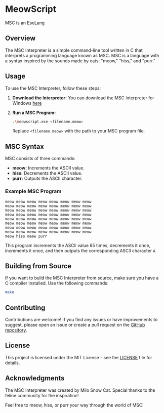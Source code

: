 # MeowScript
 MSC is an EsoLang

## Overview
The MSC Interpreter is a simple command-line tool written in C that interprets a programming language known as MSC. MSC is a language with a syntax inspired by the sounds made by cats: "meow," "hiss," and "purr."

## Usage
To use the MSC Interpreter, follow these steps:

1. **Download the Interpreter:**
   You can download the MSC Interpreter for Windows [here](https://github.com/RAH-Code-dev/MeowScript/releases/latest)

2. **Run a MSC Program:**
   ```bash
   .\meowscript.exe <filename.meow>
   ```

   Replace `<filename.meow>` with the path to your MSC program file.

## MSC Syntax
MSC consists of three commands:

- **meow:** Increments the ASCII value.
- **hiss:** Decrements the ASCII value.
- **purr:** Outputs the ASCII character.

### Example MSC Program
```meowscript
meow meow meow meow meow meow meow meow
meow meow meow meow meow meow meow meow
meow meow meow meow meow meow meow meow
meow meow meow meow meow meow meow meow
meow meow meow meow meow meow meow meow
meow meow meow meow meow meow meow meow
meow meow meow meow meow meow meow meow
meow meow meow meow meow meow meow meow
meow hiss meow purr
```
This program increments the ASCII value 65 times, decrements it once, increments it once, and then outputs the corresponding ASCII character `A`.

## Building from Source
If you want to build the MSC Interpreter from source, make sure you have a C compiler installed. Use the following commands:

```bash
make
```

## Contributing
Contributions are welcome! If you find any issues or have improvements to suggest, please open an issue or create a pull request on the [GitHub repository](https://github.com/RAH-Code-dev/MeowScript).

## License
This project is licensed under the MIT License - see the [LICENSE](LICENSE) file for details.

## Acknowledgments
The MSC Interpreter was created by Milo Snow Cat. Special thanks to the feline community for the inspiration!

Feel free to meow, hiss, or purr your way through the world of MSC!
